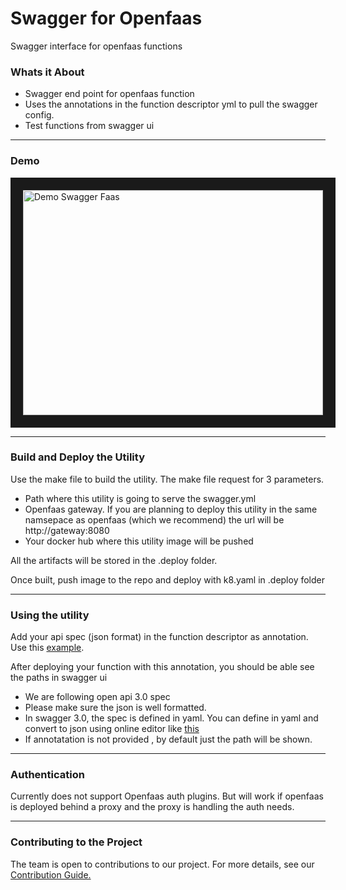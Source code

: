 # Swagger for Openfaas

Swagger interface for openfaas functions

### Whats it About

* Swagger end point for openfaas function
* Uses the annotations in the function descriptor yml to pull the swagger config.
* Test functions from swagger ui

----------------

### Demo

<a href="http://www.youtube.com/watch?feature=player_embedded&v=ENpaz0Rh0u0
" target="_blank"><img src="http://img.youtube.com/vi/ENpaz0Rh0u0/0.jpg" 
alt="Demo Swagger Faas" width="480" height="360" border="20" /></a>

----------------

### Build and Deploy the Utility

Use the make file to build the utility. The make file request for 3 parameters.

* Path where this utility is going to serve the swagger.yml
* Openfaas gateway. If you are planning to deploy this utility in the same namsepace as openfaas (which we recommend) the url will be http://gateway:8080
* Your docker hub where this utility image will be pushed

All the artifacts will be stored in the .deploy folder.

Once built, push image to the repo and deploy with k8.yaml in .deploy folder

-------------

### Using the utility

Add your api spec (json format) in the function descriptor as annotation. Use this [example](./example.yaml).

After deploying your function with this annotation, you should be able see the paths in swagger ui

* We are following open api 3.0 spec
* Please make sure the json is well formatted.
* In swagger 3.0, the spec is defined in yaml. You can define in yaml and convert to json using online editor like [this](https://codebeautify.org/yaml-to-json-xml-csv)
* If annotatation is not provided , by default just the path will be shown.

---------

### Authentication

Currently does not support Openfaas auth plugins. But will work if openfaas is deployed behind a proxy and the proxy is handling the auth needs.

----------
### Contributing to the Project
The team is open to contributions to our project. For more details, see our [Contribution Guide.](./docs/CONTRIBUTING.md)